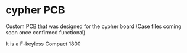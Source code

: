 # cypher PCB
Custom PCB that was designed for the cypher board (Case files coming soon once confirmed functional)

It is a F-keyless Compact 1800

